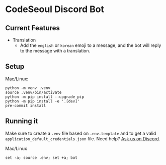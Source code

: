 # CodeSeoul Discord Bot

## Current Features
* Translation
    * Add the `english` or `korean` emoji to a message, and the bot will reply to the message with a translation.

## Setup
Mac/Linux:

```shell
python -m venv .venv
source .venv/bin/activate
python -m pip install --upgrade pip
python -m pip install -e '.[dev]'
pre-commit install
```

## Running it
Make sure to create a `.env` file based on `.env.template` and to get a valid `application_default_credentials.json` file. Need help? [Ask us on Discord](https://discord.gg/HFknCs8).

Mac/Linux
```shell
set -a; source .env; set +a; bot
```
